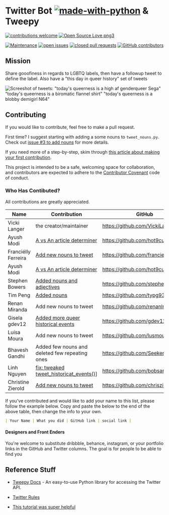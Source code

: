 # Twitter Bot [![made-with-python](https://img.shields.io/badge/Made%20with-Python-1f425f.svg)](https://www.python.org/)  & Tweepy

[![contributions welcome](https://img.shields.io/badge/contributions-welcome-brightgreen.svg)](https://github.com/VickiLanger/Queer-of-the-day-bot/fork)
[![Open Source Love png3](https://badges.frapsoft.com/os/v3/open-source.png?v=103)](https://github.com/ellerbrock/open-source-badges/)

[![Maintenance](https://img.shields.io/badge/Maintained%3F-yes-green.svg)](https://GitHub.com/VickiLanger/Queer-of-the-day-bot/graphs/commit-activity)
[![open issues](https://img.shields.io/github/issues/VickiLanger/Queer-of-the-day-bot.svg)](https://github.com/VickiLanger/Queer-of-the-day-bot/issues?q=is%3Aopen+is%3Aissue)
[![closed pull requests](https://img.shields.io/github/issues-pr-closed/VickiLanger/Queer-of-the-day-bot.svg)](https://github.com/VickiLanger/Queer-of-the-day-bot/pulls?q=is%3Apr+is%3Aclosed)
[![GitHub contributors](https://img.shields.io/github/contributors/VickiLanger/Queer-of-the-day-bot.svg)](https://GitHub.com/VickiLanger/Queer-of-the-day-bot/graphs/contributors/)



## Mission
Share gooofiness in regards to LGBTQ labels, then have a followup tweet to define the label. Also have a "this day in queer history" set of tweets

![Screeshot of tweets: "today's queerness is a high af genderqueer Sega" "today's queerness is a biromatic flannel shirt" "today's queerness is a blobby demigirl N64"](https://repository-images.githubusercontent.com/294564715/007d7100-f804-11ea-88b4-d5cc00092fcb)

## Contributing

If you would like to contribute, feel free to make a pull request.

First time? I suggest starting with adding a some nouns to `tweet_nouns.py`. Check out [issue #3 to add nouns](https://github.com/VickiLanger/Queer-of-the-day-bot/issues/3) for more details.

If you need more of a step-by-step, skim through [this article about making your first contribution](https://dev.to/vickilanger/open-up-to-open-source-contributing-5hla).

This project is intended to be a safe, welcoming space for collaboration, and contributors are expected to adhere to the [Contributor Covenant](http://contributor-covenant.org/) code of conduct.

### Who Has Contibuted?
All contributions are greatly appreciated. 

|Name|Contribution|GitHub|Twitter|
|--|--|--|--|
| Vicki Langer | the creator/maintainer | https://github.com/VickiLanger | https://twitter.com/Vicki_Langer |
| Ayush Modi | [A vs An article determiner](https://github.com/VickiLanger/Queer-of-the-day-bot/pull/9) | https://github.com/hot9cups | https://www.linkedin.com/in/ayush-modi-17012000/ |
| Franciélly Ferreira | [Add new nouns to tweet](https://github.com/VickiLanger/Queer-of-the-day-bot/pull/10) | https://github.com/franciellyferreira | https://www.linkedin.com/in/franciellyferreira/ |
| Ayush Modi | [A vs An article determiner](https://github.com/VickiLanger/Queer-of-the-day-bot/pull/9) | https://github.com/hot9cups | https://www.linkedin.com/in/ayush-modi-17012000 |
| Stephen Bowers | [Added nouns and adjectives](https://github.com/VickiLanger/Queer-of-the-day-bot/pull/11) | https://github.com/stephenbowers | thatstephenbowers.com |
| Tim Peng | [Added nouns](https://github.com/VickiLanger/Queer-of-the-day-bot/pull/13) | https://github.com/typg93 |  |
| Renan Miranda | Add new nouns to tweet | https://github.com/renanlmiranda | https://www.linkedin.com/in/renanlmiranda/ |
| Gisela gdev12 | [Added more queer historical events](https://github.com/VickiLanger/Queer-of-the-day-bot/pull/49) | https://github.com/gdev12 | https://twitter.com/giss1212 |
| Luísa Moura | Add new nouns to tweet | https://github.com/lusmoura | https://www.linkedin.com/in/lusmoura |
| Bhavesh Gandhi | Added few nouns and deleted few repeating ones | https://github.com/SeekerHub |  |
| Linh Nguyen | [fix: tweaked tweet_historicat_events()](https://github.com/VickiLanger/Queer-of-the-day-bot/pull/47)] | https://github.com/bobsany16 | linhnguyen.dev |
| Christine Zierold | [Add new nouns to tweet](https://github.com/VickiLanger/Queer-of-the-day-bot/pull/64) | https://github.com/chriszie | https://twitter.com/chriszie\_ |

If you've contributed and would like to add your name to this list, please follow the example below. Copy and paste the below to the end of the above table, then change the info to your own.
```markdown
| Your Name | What you did | GitHub link | social link |
```

#### Designers and Front Enders
You're welcome to substitute dribbble, behance, instagram, or your portfolio links in the GitHub and Twitter columns. The goal is for people to be able to find you


Reference Stuff
----------

* [Tweepy Docs](http://www.tweepy.org/) - An easy-to-use Python library for accessing the Twitter API.

* [Twitter Rules](https://support.twitter.com/articles/76915)

* [This tutorial was super helpful](https://dev.to/emcain/how-to-set-up-a-twitter-bot-with-python-and-heroku-1n39)
